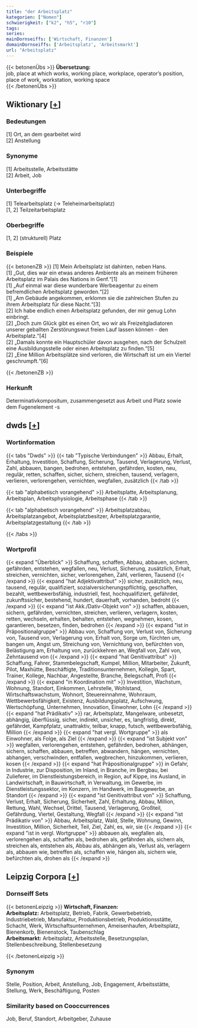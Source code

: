 ```yaml
---
title: "der Arbeitsplatz"
kategorien: ["Nomen"]
schwierigkeit: ["k2", "h5", "r10"]
tags:
series:
mainDornseiffs: ['Wirtschaft, Finanzen']
domainDornseiffs: ['Arbeitsplatz', 'Arbeitsmarkt']
url: "Arbeitsplatz"
---
```


{{< betonenÜbs >}}
**Übersetzung:**  
job, place at which works, working place, workplace, operator’s position, place of work, workstation, working space  
{{< /betonenÜbs >}}

## Wiktionary [[+](https://de.wiktionary.org/wiki/Arbeitsplatz)]

### Bedeutungen
[1] Ort, an dem gearbeitet wird  
[2] Anstellung  

### Synonyme
[1] Arbeitsstelle, Arbeitsstätte  
[2] Arbeit, Job  

### Unterbegriffe
[1] Telearbeitsplatz (→ Teleheimarbeitsplatz)  
[1, 2] Teilzeitarbeitsplatz  

### Oberbegriffe
[1, 2] (strukturell) Platz  

### Beispiele
{{< betonenZB >}}
[1] Mein Arbeitsplatz ist dahinten, neben Hans.  
[1] „Gut, dies war ein etwas anderes Ambiente als an meinem früheren Arbeitsplatz im Palais des Nations in Genf.“[1]  
[1] „Auf einmal war diese wunderbare Werbeagentur zu einem befremdlichen Arbeitsplatz geworden.“[2]  
[1] „Am Gebäude angekommen, erklomm sie die zahlreichen Stufen zu ihrem Arbeitsplatz für diese Nacht.“[3]  
[2] Ich habe endlich einen Arbeitsplatz gefunden, der mir genug Lohn einbringt.  
[2] „Doch zum Glück gibt es einen Ort, wo wir als Freizeitgladiatoren unserer geballten Zerstörungswut freien Lauf lassen können - den Arbeitsplatz.“[4]  
[2] „Damals konnte ein Hauptschüler davon ausgehen, nach der Schulzeit eine Ausbildungsstelle oder einen Arbeitsplatz zu finden.“[5]  
[2] „Eine Million Arbeitsplätze sind verloren, die Wirtschaft ist um ein Viertel geschrumpft.“[6]  

{{< /betonenZB >}}
### Herkunft
Determinativkompositum, zusammengesetzt aus Arbeit und Platz sowie dem Fugenelement -s  



## dwds [[+](https://www.dwds.de/wb/Arbeitsplatz)]

### Wortinformation
{{< tabs "Dwds" >}}
{{< tab "Typische Verbindungen" >}}
Abbau, Erhalt, Erhaltung, Investition, Schaffung, Sicherung, Tausend, Verlagerung, Verlust, Zahl, abbauen, bangen, bedrohen, entstehen, gefährden, kosten, neu, regulär, retten, schaffen, sicher, sichern, streichen, tausend, verlagern, verlieren, verlorengehen, vernichten, wegfallen, zusätzlich
{{< /tab >}}

{{< tab "alphabetisch vorangehend" >}}
Arbeitsplatte, Arbeitsplanung, Arbeitsplan, Arbeitsphysiologie, Arbeitsphase
{{< /tab >}}

{{< tab "alphabetisch vorangehend" >}}
Arbeitsplatzabbau, Arbeitsplatzangebot, Arbeitsplatzbesitzer, Arbeitsplatzgarantie, Arbeitsplatzgestaltung
{{< /tab >}}

{{< /tabs >}}

### Wortprofil
{{< expand "Überblick" >}} Schaffung, schaffen, Abbau, abbauen, sichern, gefährden, entstehen, wegfallen, neu, Verlust, Sicherung, zusätzlich, Erhalt, streichen, vernichten, sicher, verlorengehen, Zahl, verlieren, Tausend {{< /expand >}}
{{< expand "hat Adjektivattribut" >}} sicher, zusätzlich, neu, tausend, regulär, qualifiziert, sozialversicherungspflichtig, geschaffen, bezahlt, wettbewerbsfähig, industriell, fest, hochqualifiziert, gefährdet, zukunftssicher, bestehend, hundert, dauerhaft, vorhanden, bedroht {{< /expand >}}
{{< expand "ist Akk./Dativ-Objekt von" >}} schaffen, abbauen, sichern, gefährden, vernichten, streichen, verlieren, verlagern, kosten, retten, wechseln, erhalten, behalten, entstehen, wegnehmen, kosen, garantieren, besetzen, finden, bedrohen {{< /expand >}}
{{< expand "ist in Präpositionalgruppe" >}} Abbau von, Schaffung von, Verlust von, Sicherung von, Tausend von, Verlagerung von, Erhalt von, Sorge um, fürchten um, bangen um, Angst um, Streichung von, Vernichtung von, befürchten von, Belästigung am, Erhaltung von, zurückkehren an, Wegfall von, Zahl von, Zehntausend von {{< /expand >}}
{{< expand "hat Genitivattribut" >}} Schaffung, Fahrer, Stammbelegschaft, Kumpel, Million, Mitarbeiter, Zukunft, Pilot, Maxhütte, Beschäftigte, Traditionsunternehmen, Kollegin, Spart, Trainer, Kollege, Nachbar, Angestellte, Branche, Belegschaft, Profi {{< /expand >}}
{{< expand "in Koordination mit" >}} Investition, Wachstum, Wohnung, Standort, Einkommen, Lehrstelle, Wohlstand, Wirtschaftswachstum, Wohnort, Steuereinnahme, Wohnraum, Wettbewerbsfähigkeit, Existenz, Ausbildungsplatz, Aufschwung, Wertschöpfung, Unternehmen, Innovation, Einwohner, Lohn {{< /expand >}}
{{< expand "hat Prädikativ" >}} rar, Arbeitsplatz, Mangelware, unbesetzt, abhängig, überflüssig, sicher, indirekt, unsicher, es, langfristig, direkt, gefährdet, Kampfplatz, unattraktiv, teilbar, knapp, futsch, wettbewerbsfähig, Million {{< /expand >}}
{{< expand "hat vergl. Wortgruppe" >}} als Einwohner, als Folge, als Ziel {{< /expand >}}
{{< expand "ist Subjekt von" >}} wegfallen, verlorengehen, entstehen, gefährden, bedrohen, abhängen, sichern, schaffen, abbauen, betreffen, abwandern, hängen, vernichten, abhangen, verschwinden, entfallen, wegbrechen, hinzukommen, verlieren, kosen {{< /expand >}}
{{< expand "hat Präpositionalgruppe" >}} in Gefahr, in Industrie, zur Disposition, im Inland, in Branche, im Bergbau, bei Zulieferer, im Dienstleistungsbereich, in Region, auf Kippe, ins Ausland, in Landwirtschaft, in Bauwirtschaft, in Verwaltung, im Gewerbe, im Dienstleistungssektor, im Konzern, im Handwerk, im Baugewerbe, an Standort {{< /expand >}}
{{< expand "ist Genitivattribut von" >}} Schaffung, Verlust, Erhalt, Sicherung, Sicherheit, Zahl, Erhaltung, Abbau, Million, Rettung, Wahl, Wechsel, Drittel, Tausend, Verlagerung, Großteil, Gefährdung, Viertel, Gestaltung, Wegfall {{< /expand >}}
{{< expand "ist Prädikativ von" >}} Abbau, Arbeitsplatz, Wald, Stelle, Wohnung, Gewinn, Investition, Million, Sicherheit, Teil, Ziel, Zahl, es, wir, sie {{< /expand >}}
{{< expand "ist in vergl. Wortgruppe" >}} abbauen als, wegfallen als, verlorengehen als, schaffen als, bedrohen als, gefährden als, sichern als, streichen als, entstehen als, Abbau als, abhängen als, Verlust als, verlagern als, abbauen wie, betreffen als, schaffen wie, hängen als, sichern wie, befürchten als, drohen als {{< /expand >}}

## Leipzig Corpora [[+](https://corpora.uni-leipzig.de/en/res?word=Arbeitsplatz&corpusId=deu_newscrawl-public_2018)]

### Dornseiff Sets
{{< betonenLeipzig >}}
**Wirtschaft, Finanzen:**  
**Arbeitsplatz:** Arbeitsplatz, Betrieb, Fabrik, Gewerbebetrieb, Industriebetrieb, Manufaktur, Produktionsbetrieb, Produktionsstätte, Schacht, Werk, Wirtschaftsunternehmen, Ameisenhaufen, Arbeitsplatz, Bienenkorb, Bienenstock, Taubenschlag  
**Arbeitsmarkt:** Arbeitsplatz, Arbeitsstelle, Besetzungsplan, Stellenbeschreibung, Stellenbesetzung  

{{< /betonenLeipzig >}}

### Synonym
Stelle, Position, Arbeit, Anstellung, Job, Engagement, Arbeitsstätte, Stellung, Werk, Beschäftigung, Posten


### Similarity based on Cooccurrences
Job, Beruf, Standort, Arbeitgeber, Zuhause

